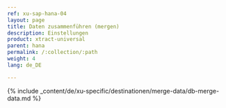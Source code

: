 ```yaml
---
ref: xu-sap-hana-04
layout: page
title: Daten zusammenführen (mergen)
description: Einstellungen
product: xtract-universal
parent: hana
permalink: /:collection/:path
weight: 4
lang: de_DE

---
```


{% include _content/de/xu-specific/destinationen/merge-data/db-merge-data.md  %}